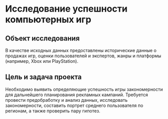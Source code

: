 # Исследование успешности компьютерных игр

## Объект исследования 

В качестве исходных данных предоставлены исторические данные о продажах игр, оценки пользователей и экспертов, жанры и платформы (например, Xbox или PlayStation). 

## Цель и задача проекта

Необходимо выявить определяющие успешность игры закономерности для дальнейшего планирования рекламных кампаний. Требуется провести предобработку и анализ данных, исследовать закономерности, составить портрет среднего пользователя по регионам, а также проверить пару гипотез.

